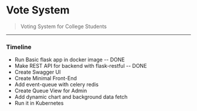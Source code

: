 # Vote System
> Voting System for College Students  

---

### Timeline
- Run Basic flask app in docker image -- DONE
- Make REST API for backend with flask-restful -- DONE
- Create Swagger UI
- Create Minimal Front-End
- Add event-queue with celery redis
- Create Queue View for Admin
- Add dynamic chart and background data fetch
- Run it in Kubernetes



